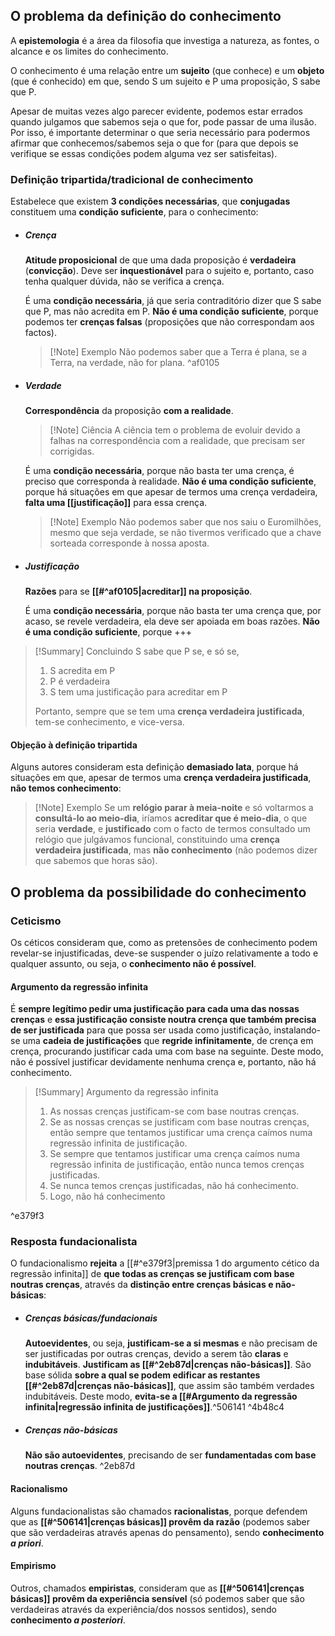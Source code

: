 ## O problema da definição do conhecimento
A **epistemologia** é a área da filosofia que investiga a natureza, as fontes, o alcance e os limites do conhecimento.

O conhecimento é uma relação entre um **sujeito** (que conhece) e um **objeto** (que é conhecido) em que, sendo S um sujeito e P uma proposição, S sabe que P.

Apesar de muitas vezes algo parecer evidente, podemos estar errados quando julgamos que sabemos seja o que for, pode passar de uma ilusão. Por isso, é importante determinar o que seria necessário para podermos afirmar que conhecemos/sabemos seja o que for (para que depois se verifique se essas condições podem alguma vez ser satisfeitas).
### Definição tripartida/tradicional de conhecimento
Estabelece que existem **3 condições necessárias**, que **conjugadas** constituem uma **condição suficiente**, para o conhecimento:
- ##### Crença
	**Atitude proposicional** de que uma dada proposição é **verdadeira** (**convicção**).
	Deve ser **inquestionável** para o sujeito e, portanto, caso tenha qualquer dúvida, não se verifica a crença.
	
	É uma **condição necessária**, já que seria contraditório dizer que S sabe que P, mas não acredita em P.
	**Não é uma condição suficiente**, porque podemos ter **crenças falsas** (proposições que não correspondam aos factos).
	>[!Note] Exemplo
	>Não podemos saber que a Terra é plana, se a Terra, na verdade, não for plana. ^af0105
- ##### Verdade
	**Correspondência** da proposição **com a realidade**.
	>[!Note] Ciência
	>A ciência tem o problema de evoluir devido a falhas na correspondência com a realidade, que precisam ser corrigidas.
	
	É uma **condição necessária**, porque não basta ter uma crença, é preciso que corresponda à realidade.
	**Não é uma condição suficiente**, porque há situações em que apesar de termos uma crença verdadeira, **falta uma [[justificação]]** para essa crença.
	>[!Note] Exemplo
	>Não podemos saber que nos saiu o Euromilhões, mesmo que seja verdade, se não tivermos verificado que a chave sorteada corresponde à nossa aposta.
- ##### Justificação
	**Razões** para se **[[#^af0105|acreditar]] na proposição**.
	
	É uma **condição necessária**, porque não basta ter uma crença que, por acaso, se revele verdadeira, ela deve ser apoiada em boas razões.
	**Não é uma condição suficiente**, porque +++

>[!Summary] Concluindo
>S sabe que P se, e só se,
>1. S acredita em P
>2. P é verdadeira
>3. S tem uma justificação para acreditar em P
>
>Portanto, sempre que se tem uma **crença verdadeira justificada**, tem-se conhecimento, e vice-versa.

#### Objeção à definição tripartida
Alguns autores consideram esta definição **demasiado lata**, porque há situações em que, apesar de termos uma **crença verdadeira justificada**, **não temos conhecimento**:
>[!Note] Exemplo
>Se um **relógio parar à meia-noite** e só voltarmos a **consultá-lo ao meio-dia**, iríamos **acreditar que é meio-dia**, o que seria **verdade**, e **justificado** com o facto de termos consultado um relógio que julgávamos funcional, constituindo uma **crença verdadeira justificada**, mas **não conhecimento** (não podemos dizer que sabemos que horas são).

## O problema da possibilidade do conhecimento
### Ceticismo
Os céticos consideram que, como as pretensões de conhecimento podem revelar-se injustificadas, deve-se suspender o juízo relativamente a todo e qualquer assunto, ou seja, o **conhecimento não é possível**.
#### Argumento da regressão infinita
É **sempre legítimo pedir uma justificação para cada uma das nossas crenças** e **essa justificação consiste noutra crença que também precisa de ser justificada** para que possa ser usada como justificação, instalando-se uma **cadeia de justificações** que **regride infinitamente**, de crença em crença, procurando justificar cada uma com base na seguinte.
Deste modo, não é possível justificar devidamente nenhuma crença e, portanto, não há conhecimento.

>[!Summary] Argumento da regressão infinita
>1. As nossas crenças justificam-se com base noutras crenças.
>2. Se as nossas crenças se justificam com base noutras crenças, então sempre que tentamos justificar uma crença caímos numa regressão infinita de justificação.
>3. Se sempre que tentamos justificar uma crença caímos numa regressão infinita de justificação, então nunca temos crenças justificadas.
>4. Se nunca temos crenças justificadas, não há conhecimento.
>5. Logo, não há conhecimento
>
^e379f3

### Resposta fundacionalista
O fundacionalismo **rejeita** a [[#^e379f3|premissa 1 do argumento cético da regressão infinita]] de **que todas as crenças se justificam com base noutras crenças**, através da **distinção entre crenças básicas e não-básicas**:
- ##### Crenças básicas/fundacionais
	**Autoevidentes**, ou seja, **justificam-se a si mesmas** e não precisam de ser justificadas por outras crenças, devido a serem tão **claras** e **indubitáveis**.
	**Justificam as [[#^2eb87d|crenças não-básicas]]**. São base sólida **sobre a qual se podem edificar as restantes [[#^2eb87d|crenças não-básicas]]**, que assim são também verdades indubitáveis.
	Deste modo, **evita-se a [[#Argumento da regressão infinita|regressão infinita de justificações]]**.^506141 ^4b48c4
- ##### Crenças não-básicas
	**Não são autoevidentes**, precisando de ser **fundamentadas com base noutras crenças**. ^2eb87d
#### Racionalismo
Alguns fundacionalistas são chamados **racionalistas**, porque defendem que as **[[#^506141|crenças básicas]] provêm da razão** (podemos saber que são verdadeiras através apenas do pensamento), sendo **conhecimento *a priori***.
#### Empirismo
Outros, chamados **empiristas**, consideram que as **[[#^506141|crenças básicas]] provêm da experiência sensível** (só podemos saber que são verdadeiras através da experiência/dos nossos sentidos), sendo **conhecimento *a posteriori***.